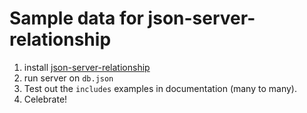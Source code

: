 # Sample data for json-server-relationship

1. install [json-server-relationship](https://www.npmjs.com/package/json-server-relationship)
1. run server on `db.json`
1. Test out the `includes` examples in documentation (many to many).
1. Celebrate!